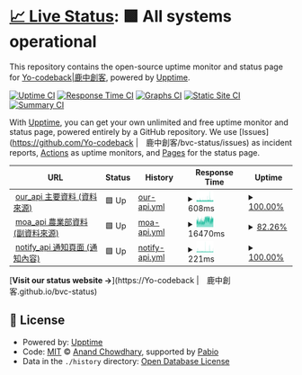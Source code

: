 # [📈 Live Status](https://Yo-codeback|鹿中創客.github.io/bvc-status): <!--live status--> **🟩 All systems operational**

This repository contains the open-source uptime monitor and status page for [Yo-codeback|鹿中創客](https://Yo-codeback|鹿中創客.github.io/bvc-status), powered by [Upptime](https://github.com/upptime/upptime).

[![Uptime CI](https://github.com/Yo-codeback|鹿中創客/bvc-status/workflows/Uptime%20CI/badge.svg)](https://github.com/Yo-codeback|鹿中創客/bvc-status/actions?query=workflow%3A%22Uptime+CI%22)
[![Response Time CI](https://github.com/Yo-codeback|鹿中創客/bvc-status/workflows/Response%20Time%20CI/badge.svg)](https://github.com/Yo-codeback|鹿中創客/bvc-status/actions?query=workflow%3A%22Response+Time+CI%22)
[![Graphs CI](https://github.com/Yo-codeback|鹿中創客/bvc-status/workflows/Graphs%20CI/badge.svg)](https://github.com/Yo-codeback|鹿中創客/bvc-status/actions?query=workflow%3A%22Graphs+CI%22)
[![Static Site CI](https://github.com/Yo-codeback|鹿中創客/bvc-status/workflows/Static%20Site%20CI/badge.svg)](https://github.com/Yo-codeback|鹿中創客/bvc-status/actions?query=workflow%3A%22Static+Site+CI%22)
[![Summary CI](https://github.com/Yo-codeback|鹿中創客/bvc-status/workflows/Summary%20CI/badge.svg)](https://github.com/Yo-codeback|鹿中創客/bvc-status/actions?query=workflow%3A%22Summary+CI%22)

With [Upptime](https://upptime.js.org), you can get your own unlimited and free uptime monitor and status page, powered entirely by a GitHub repository. We use [Issues](https://github.com/Yo-codeback |　鹿中創客/bvc-status/issues) as incident reports, [Actions](https://github.com/Yo-codeback|鹿中創客/bvc-status/actions) as uptime monitors, and [Pages](https://Yo-codeback|鹿中創客.github.io/bvc-status) for the status page.

<!--start: status pages-->
<!-- This summary is generated by Upptime (https://github.com/upptime/upptime) -->
<!-- Do not edit this manually, your changes will be overwritten -->
<!-- prettier-ignore -->
| URL | Status | History | Response Time | Uptime |
| --- | ------ | ------- | ------------- | ------ |
| <img alt="" src="https://icons.duckduckgo.com/ip3/bvc-api.deno.dev.ico" height="13"> [our_api 主要資料 (資料來源)](https://bvc-api.deno.dev) | 🟩 Up | [our-api.yml](https://github.com/Yo-codeback/bvc-status/commits/HEAD/history/our-api.yml) | <details><summary><img alt="Response time graph" src="./graphs/our-api/response-time-week.png" height="20"> 608ms</summary><br><a href="https://Yo-codeback.github.io/bvc-status/history/our-api"><img alt="Response time 597" src="https://img.shields.io/endpoint?url=https%3A%2F%2Fraw.githubusercontent.com%2FYo-codeback%2Fbvc-status%2FHEAD%2Fapi%2Four-api%2Fresponse-time.json"></a><br><a href="https://Yo-codeback.github.io/bvc-status/history/our-api"><img alt="24-hour response time 607" src="https://img.shields.io/endpoint?url=https%3A%2F%2Fraw.githubusercontent.com%2FYo-codeback%2Fbvc-status%2FHEAD%2Fapi%2Four-api%2Fresponse-time-day.json"></a><br><a href="https://Yo-codeback.github.io/bvc-status/history/our-api"><img alt="7-day response time 608" src="https://img.shields.io/endpoint?url=https%3A%2F%2Fraw.githubusercontent.com%2FYo-codeback%2Fbvc-status%2FHEAD%2Fapi%2Four-api%2Fresponse-time-week.json"></a><br><a href="https://Yo-codeback.github.io/bvc-status/history/our-api"><img alt="30-day response time 598" src="https://img.shields.io/endpoint?url=https%3A%2F%2Fraw.githubusercontent.com%2FYo-codeback%2Fbvc-status%2FHEAD%2Fapi%2Four-api%2Fresponse-time-month.json"></a><br><a href="https://Yo-codeback.github.io/bvc-status/history/our-api"><img alt="1-year response time 597" src="https://img.shields.io/endpoint?url=https%3A%2F%2Fraw.githubusercontent.com%2FYo-codeback%2Fbvc-status%2FHEAD%2Fapi%2Four-api%2Fresponse-time-year.json"></a></details> | <details><summary><a href="https://Yo-codeback.github.io/bvc-status/history/our-api">100.00%</a></summary><a href="https://Yo-codeback.github.io/bvc-status/history/our-api"><img alt="All-time uptime 99.97%" src="https://img.shields.io/endpoint?url=https%3A%2F%2Fraw.githubusercontent.com%2FYo-codeback%2Fbvc-status%2FHEAD%2Fapi%2Four-api%2Fuptime.json"></a><br><a href="https://Yo-codeback.github.io/bvc-status/history/our-api"><img alt="24-hour uptime 100.00%" src="https://img.shields.io/endpoint?url=https%3A%2F%2Fraw.githubusercontent.com%2FYo-codeback%2Fbvc-status%2FHEAD%2Fapi%2Four-api%2Fuptime-day.json"></a><br><a href="https://Yo-codeback.github.io/bvc-status/history/our-api"><img alt="7-day uptime 100.00%" src="https://img.shields.io/endpoint?url=https%3A%2F%2Fraw.githubusercontent.com%2FYo-codeback%2Fbvc-status%2FHEAD%2Fapi%2Four-api%2Fuptime-week.json"></a><br><a href="https://Yo-codeback.github.io/bvc-status/history/our-api"><img alt="30-day uptime 99.95%" src="https://img.shields.io/endpoint?url=https%3A%2F%2Fraw.githubusercontent.com%2FYo-codeback%2Fbvc-status%2FHEAD%2Fapi%2Four-api%2Fuptime-month.json"></a><br><a href="https://Yo-codeback.github.io/bvc-status/history/our-api"><img alt="1-year uptime 99.97%" src="https://img.shields.io/endpoint?url=https%3A%2F%2Fraw.githubusercontent.com%2FYo-codeback%2Fbvc-status%2FHEAD%2Fapi%2Four-api%2Fuptime-year.json"></a></details>
| <img alt="" src="https://icons.duckduckgo.com/ip3/data.moa.gov.tw.ico" height="13"> [moa_api 農業部資料 (副資料來源)](https://data.moa.gov.tw/Service/OpenData/FromM/FarmTransData.aspx) | 🟩 Up | [moa-api.yml](https://github.com/Yo-codeback/bvc-status/commits/HEAD/history/moa-api.yml) | <details><summary><img alt="Response time graph" src="./graphs/moa-api/response-time-week.png" height="20"> 16470ms</summary><br><a href="https://Yo-codeback.github.io/bvc-status/history/moa-api"><img alt="Response time 15540" src="https://img.shields.io/endpoint?url=https%3A%2F%2Fraw.githubusercontent.com%2FYo-codeback%2Fbvc-status%2FHEAD%2Fapi%2Fmoa-api%2Fresponse-time.json"></a><br><a href="https://Yo-codeback.github.io/bvc-status/history/moa-api"><img alt="24-hour response time 17824" src="https://img.shields.io/endpoint?url=https%3A%2F%2Fraw.githubusercontent.com%2FYo-codeback%2Fbvc-status%2FHEAD%2Fapi%2Fmoa-api%2Fresponse-time-day.json"></a><br><a href="https://Yo-codeback.github.io/bvc-status/history/moa-api"><img alt="7-day response time 16470" src="https://img.shields.io/endpoint?url=https%3A%2F%2Fraw.githubusercontent.com%2FYo-codeback%2Fbvc-status%2FHEAD%2Fapi%2Fmoa-api%2Fresponse-time-week.json"></a><br><a href="https://Yo-codeback.github.io/bvc-status/history/moa-api"><img alt="30-day response time 15661" src="https://img.shields.io/endpoint?url=https%3A%2F%2Fraw.githubusercontent.com%2FYo-codeback%2Fbvc-status%2FHEAD%2Fapi%2Fmoa-api%2Fresponse-time-month.json"></a><br><a href="https://Yo-codeback.github.io/bvc-status/history/moa-api"><img alt="1-year response time 15540" src="https://img.shields.io/endpoint?url=https%3A%2F%2Fraw.githubusercontent.com%2FYo-codeback%2Fbvc-status%2FHEAD%2Fapi%2Fmoa-api%2Fresponse-time-year.json"></a></details> | <details><summary><a href="https://Yo-codeback.github.io/bvc-status/history/moa-api">82.26%</a></summary><a href="https://Yo-codeback.github.io/bvc-status/history/moa-api"><img alt="All-time uptime 96.99%" src="https://img.shields.io/endpoint?url=https%3A%2F%2Fraw.githubusercontent.com%2FYo-codeback%2Fbvc-status%2FHEAD%2Fapi%2Fmoa-api%2Fuptime.json"></a><br><a href="https://Yo-codeback.github.io/bvc-status/history/moa-api"><img alt="24-hour uptime 97.09%" src="https://img.shields.io/endpoint?url=https%3A%2F%2Fraw.githubusercontent.com%2FYo-codeback%2Fbvc-status%2FHEAD%2Fapi%2Fmoa-api%2Fuptime-day.json"></a><br><a href="https://Yo-codeback.github.io/bvc-status/history/moa-api"><img alt="7-day uptime 82.26%" src="https://img.shields.io/endpoint?url=https%3A%2F%2Fraw.githubusercontent.com%2FYo-codeback%2Fbvc-status%2FHEAD%2Fapi%2Fmoa-api%2Fuptime-week.json"></a><br><a href="https://Yo-codeback.github.io/bvc-status/history/moa-api"><img alt="30-day uptime 95.38%" src="https://img.shields.io/endpoint?url=https%3A%2F%2Fraw.githubusercontent.com%2FYo-codeback%2Fbvc-status%2FHEAD%2Fapi%2Fmoa-api%2Fuptime-month.json"></a><br><a href="https://Yo-codeback.github.io/bvc-status/history/moa-api"><img alt="1-year uptime 96.99%" src="https://img.shields.io/endpoint?url=https%3A%2F%2Fraw.githubusercontent.com%2FYo-codeback%2Fbvc-status%2FHEAD%2Fapi%2Fmoa-api%2Fuptime-year.json"></a></details>
| <img alt="" src="https://icons.duckduckgo.com/ip3/bvcaanotify.deno.dev.ico" height="13"> [notify_api 通知頁面 (通知內容)](https://bvcaanotify.deno.dev) | 🟩 Up | [notify-api.yml](https://github.com/Yo-codeback/bvc-status/commits/HEAD/history/notify-api.yml) | <details><summary><img alt="Response time graph" src="./graphs/notify-api/response-time-week.png" height="20"> 221ms</summary><br><a href="https://Yo-codeback.github.io/bvc-status/history/notify-api"><img alt="Response time 224" src="https://img.shields.io/endpoint?url=https%3A%2F%2Fraw.githubusercontent.com%2FYo-codeback%2Fbvc-status%2FHEAD%2Fapi%2Fnotify-api%2Fresponse-time.json"></a><br><a href="https://Yo-codeback.github.io/bvc-status/history/notify-api"><img alt="24-hour response time 224" src="https://img.shields.io/endpoint?url=https%3A%2F%2Fraw.githubusercontent.com%2FYo-codeback%2Fbvc-status%2FHEAD%2Fapi%2Fnotify-api%2Fresponse-time-day.json"></a><br><a href="https://Yo-codeback.github.io/bvc-status/history/notify-api"><img alt="7-day response time 221" src="https://img.shields.io/endpoint?url=https%3A%2F%2Fraw.githubusercontent.com%2FYo-codeback%2Fbvc-status%2FHEAD%2Fapi%2Fnotify-api%2Fresponse-time-week.json"></a><br><a href="https://Yo-codeback.github.io/bvc-status/history/notify-api"><img alt="30-day response time 221" src="https://img.shields.io/endpoint?url=https%3A%2F%2Fraw.githubusercontent.com%2FYo-codeback%2Fbvc-status%2FHEAD%2Fapi%2Fnotify-api%2Fresponse-time-month.json"></a><br><a href="https://Yo-codeback.github.io/bvc-status/history/notify-api"><img alt="1-year response time 224" src="https://img.shields.io/endpoint?url=https%3A%2F%2Fraw.githubusercontent.com%2FYo-codeback%2Fbvc-status%2FHEAD%2Fapi%2Fnotify-api%2Fresponse-time-year.json"></a></details> | <details><summary><a href="https://Yo-codeback.github.io/bvc-status/history/notify-api">100.00%</a></summary><a href="https://Yo-codeback.github.io/bvc-status/history/notify-api"><img alt="All-time uptime 100.00%" src="https://img.shields.io/endpoint?url=https%3A%2F%2Fraw.githubusercontent.com%2FYo-codeback%2Fbvc-status%2FHEAD%2Fapi%2Fnotify-api%2Fuptime.json"></a><br><a href="https://Yo-codeback.github.io/bvc-status/history/notify-api"><img alt="24-hour uptime 100.00%" src="https://img.shields.io/endpoint?url=https%3A%2F%2Fraw.githubusercontent.com%2FYo-codeback%2Fbvc-status%2FHEAD%2Fapi%2Fnotify-api%2Fuptime-day.json"></a><br><a href="https://Yo-codeback.github.io/bvc-status/history/notify-api"><img alt="7-day uptime 100.00%" src="https://img.shields.io/endpoint?url=https%3A%2F%2Fraw.githubusercontent.com%2FYo-codeback%2Fbvc-status%2FHEAD%2Fapi%2Fnotify-api%2Fuptime-week.json"></a><br><a href="https://Yo-codeback.github.io/bvc-status/history/notify-api"><img alt="30-day uptime 100.00%" src="https://img.shields.io/endpoint?url=https%3A%2F%2Fraw.githubusercontent.com%2FYo-codeback%2Fbvc-status%2FHEAD%2Fapi%2Fnotify-api%2Fuptime-month.json"></a><br><a href="https://Yo-codeback.github.io/bvc-status/history/notify-api"><img alt="1-year uptime 100.00%" src="https://img.shields.io/endpoint?url=https%3A%2F%2Fraw.githubusercontent.com%2FYo-codeback%2Fbvc-status%2FHEAD%2Fapi%2Fnotify-api%2Fuptime-year.json"></a></details>

<!--end: status pages-->

[**Visit our status website →**](https://Yo-codeback |　鹿中創客.github.io/bvc-status)

## 📄 License

- Powered by: [Upptime](https://github.com/upptime/upptime)
- Code: [MIT](./LICENSE) © [Anand Chowdhary](https://anandchowdhary.com), supported by [Pabio](https://pabio.com)
- Data in the `./history` directory: [Open Database License](https://opendatacommons.org/licenses/odbl/1-0/)
